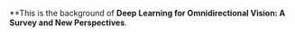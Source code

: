**This is the background of **Deep Learning for Omnidirectional Vision: A Survey and New Perspectives**.
